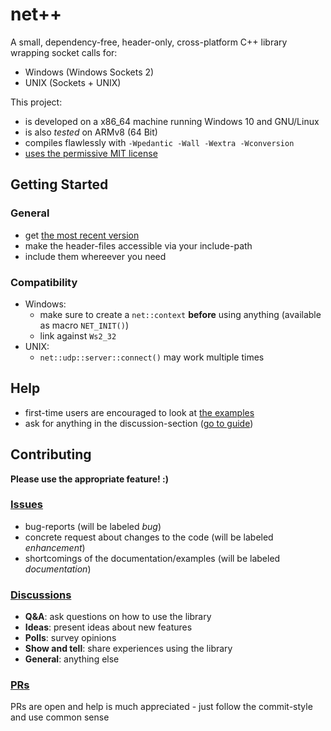 # net++

A small, dependency-free, header-only, cross-platform C++ library wrapping socket calls for:
- Windows (Windows Sockets 2)
- UNIX (Sockets + UNIX)

This project:
- is developed on a x86_64 machine running Windows 10 and GNU/Linux
- is also *tested* on ARMv8 (64 Bit)
- compiles flawlessly with `-Wpedantic -Wall -Wextra -Wconversion`
- [uses the permissive MIT license](https://github.com/GereonV/NETpp/blob/master/LICENSE)

## Getting Started

### General

- get [the most recent version](https://github.com/GereonV/NETpp/releases/latest)
- make the header-files accessible via your include-path
- include them whereever you need

### Compatibility

- Windows:
    - make sure to create a `net::context` **before** using anything (available as macro `NET_INIT()`)
    - link against `Ws2_32`
- UNIX:
    - `net::udp::server::connect()` may work multiple times

## Help

- first-time users are encouraged to look at [the examples](https://github.com/GereonV/NETpp/tree/master/doc)
- ask for anything in the discussion-section ([go to guide](#discussions))

## Contributing

**Please use the appropriate feature! :)**

### [Issues](https://github.com/GereonV/NETpp/issues)
- bug-reports (will be labeled *bug*)
- concrete request about changes to the code (will be labeled *enhancement*)
- shortcomings of the documentation/examples (will be labeled *documentation*)

### [Discussions](https://github.com/GereonV/NETpp/discussions)

- **Q&A**: ask questions on how to use the library
- **Ideas**: present ideas about new features
- **Polls**: survey opinions
- **Show and tell**: share experiences using the library
- **General**: anything else

### [PRs](https://github.com/GereonV/NETpp/pulls)

PRs are open and help is much appreciated - just follow the commit-style and use common sense
